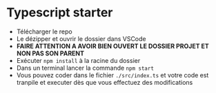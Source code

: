 # Typescript starter

 - Télécharger le repo 
  - Le dézipper et ouvrir le dossier dans VSCode 
  - __FAIRE ATTENTION A AVOIR BIEN OUVERT LE DOSSIER PROJET ET NON PAS SON PARENT__
  - Exécuter `npm install` à la racine du dossier
  - Dans un terminal lancer la commande `npm start`
  - Vous pouvez coder dans le fichier `./src/index.ts` et votre code est tranpile et executer dès que vous effectuez des modifications